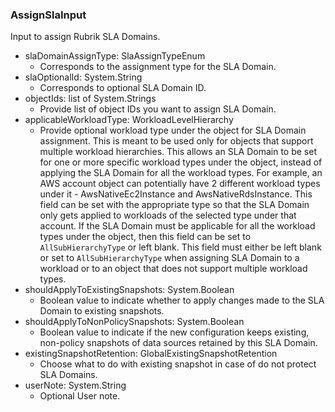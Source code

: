 ### AssignSlaInput
Input to assign Rubrik SLA Domains.

- slaDomainAssignType: SlaAssignTypeEnum
  - Corresponds to the assignment type for the SLA Domain.
- slaOptionalId: System.String
  - Corresponds to optional SLA Domain ID.
- objectIds: list of System.Strings
  - Provide list of object IDs you want to assign SLA Domain.
- applicableWorkloadType: WorkloadLevelHierarchy
  - Provide optional workload type under the object for SLA Domain assignment. This is meant to be used only for objects that support multiple workload hierarchies. This allows an SLA Domain to be set for one or more specific workload types under the object, instead of applying the SLA Domain for all the workload types. For example, an AWS account object can potentially have 2 different workload types under it - AwsNativeEc2Instance and AwsNativeRdsInstance. This field can be set with the appropriate type so that the SLA Domain only gets applied to workloads of the selected type under that account. If the SLA Domain must be applicable for all the workload types under the object, then this field can be set to `AllSubHierarchyType` or left blank. This field must either be left blank or set to `AllSubHierarchyType` when assigning SLA Domain to a workload or to an object that does not support multiple workload types.
- shouldApplyToExistingSnapshots: System.Boolean
  - Boolean value to indicate whether to apply changes made to the SLA Domain to existing snapshots.
- shouldApplyToNonPolicySnapshots: System.Boolean
  - Boolean value to indicate if the new configuration keeps existing, non-policy snapshots of data sources retained by this SLA Domain.
- existingSnapshotRetention: GlobalExistingSnapshotRetention
  - Choose what to do with existing snapshot in case of do not protect SLA Domains.
- userNote: System.String
  - Optional User note.
